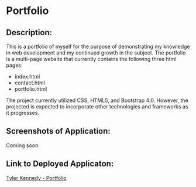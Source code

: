 # Portfolio

## Description:

This is a portfolio of myself for the purpose of demonstrating my knowledge in web development and 
my continued growth in the subject. The portfolio is a multi-page website that currently contains
the following three html pages:

* index.html
* contact.html
* portfolio.html

The project currently utilized CSS, HTML5, and Bootstrap 4.0. However, the projected is expected to
incorporate other technologies and frameworks as it progresses.

## Screenshots of Application:

Coming soon.

## Link to Deployed Applicaton:

[Tyler Kennedy - Portfolio](https://tkennedy118.github.io/Portfolio/.)